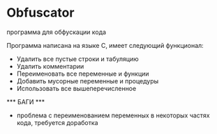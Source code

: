 # Obfuscator
программа для обфускации кода

Программа написана на языке C, имеет следующий функционал:

- Удалить все пустые строки и табуляцию
- Удалить комментарии
- Переименовать все переменные и функции
- Добавить мусорные переменные и процедуры
- Использовать все вышеперечисленное

*** БАГИ ***

- проблема с переименованием переменных в некоторых частях кода, требуется доработка
